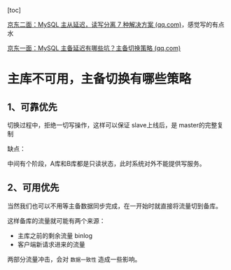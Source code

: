 [toc]



[京东二面：MySQL 主从延迟，读写分离 7 种解决方案 (qq.com)](https://mp.weixin.qq.com/s/e7g4J5G78RS0IC_ig4jcBg)，感觉写的有点水

[京东一面：MySQL 主备延迟有哪些坑？主备切换策略 (qq.com)](https://mp.weixin.qq.com/s?__biz=Mzg2NzYyNjQzNg==&mid=2247491111&idx=1&sn=202d8dcb3e551039c129ac673414559b&scene=21#wechat_redirect)



# 主库不可用，主备切换有哪些策略

## **1、可靠优先**

切换过程中，拒绝一切写操作，这样可以保证 slave上线后，是 master的完整复制

缺点：

中间有个阶段，A库和B库都是只读状态，此时系统对外不能提供写服务。



## **2、可用优先**

当然我们也可以不用等主备数据同步完成，在一开始时就直接将流量切到备库。

这样备库的流量就可能有两个来源：

- 主库之前的剩余流量 binlog
- 客户端新请求进来的流量

两部分流量冲击，会对 `数据一致性` 造成一些影响。